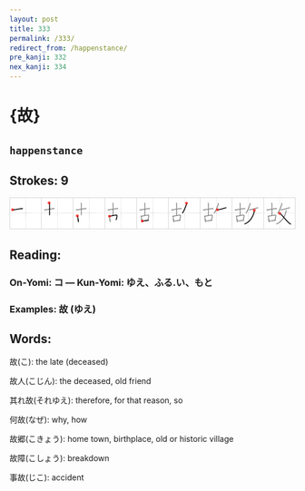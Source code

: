 ```yaml
---
layout: post
title: 333
permalink: /333/
redirect_from: /happenstance/
pre_kanji: 332
nex_kanji: 334
---
```


# {故}

## `happenstance`

## Strokes: 9

<div class="stroke"><img src="../images/E69585.png" /></div>

## Reading:

### On-Yomi: コ &mdash; Kun-Yomi: ゆえ、ふる.い、もと

### Examples: 故 (ゆえ)

## Words:

故(こ): the late (deceased)

故人(こじん): the deceased, old friend

其れ故(それゆえ): therefore, for that reason, so

何故(なぜ): why, how

故郷(こきょう): home town, birthplace, old or historic village

故障(こしょう): breakdown

事故(じこ): accident

